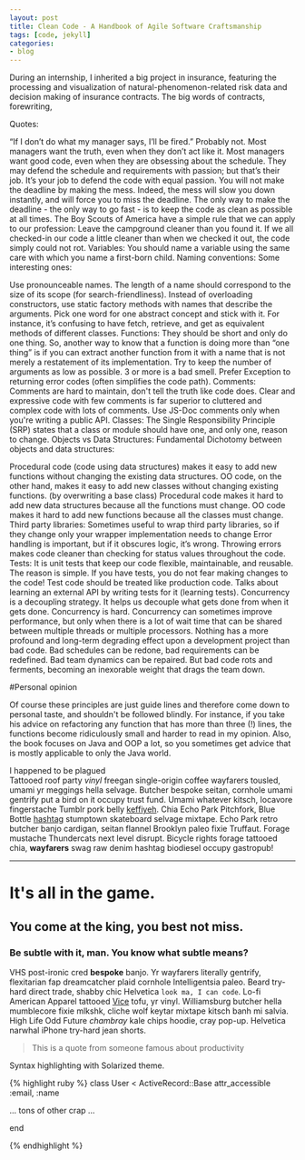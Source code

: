 ```yaml
---
layout: post
title: Clean Code - A Handbook of Agile Software Craftsmanship
tags: [code, jekyll]
categories:
- blog
---
```


During an internship, I inherited a big project in insurance, featuring the
processing and visualization of natural-phenomenon-related risk data and decision
making of insurance contracts. The big words of contracts, forewriting, 


Quotes:

“If I don’t do what my manager says, I’ll be fired.” Probably not. Most managers want the truth, even when they don’t act like it. Most managers want good code, even when they are obsessing about the schedule. They may defend the schedule and requirements with passion; but that’s their job. It’s your job to defend the code with equal passion.
You will not make the deadline by making the mess. Indeed, the mess will slow you down instantly, and will force you to miss the deadline. The only way to make the deadline - the only way to go fast - is to keep the code as clean as possible at all times.
The Boy Scouts of America have a simple rule that we can apply to our profession: Leave the campground cleaner than you found it. If we all checked-in our code a little cleaner than when we checked it out, the code simply could not rot.
Variables: You should name a variable using the same care with which you name a first-born child.
Naming conventions: Some interesting ones:

Use pronounceable names.
The length of a name should correspond to the size of its scope (for search-friendliness).
Instead of overloading constructors, use static factory methods with names that describe the arguments.
Pick one word for one abstract concept and stick with it. For instance, it’s confusing to have fetch, retrieve, and get as equivalent methods of different classes.
Functions: They should be short and only do one thing. So, another way to know that a function is doing more than “one thing” is if you can extract another function from it with a name that is not merely a restatement of its implementation. Try to keep the number of arguments as low as possible. 3 or more is a bad smell. Prefer Exception to returning error codes (often simplifies the code path).
Comments: Comments are hard to maintain, don't tell the truth like code does. Clear and expressive code with few comments is far superior to cluttered and complex code with lots of comments. Use JS-Doc comments only when you're writing a public API.
Classes: The Single Responsibility Principle (SRP) states that a class or module should have one, and only one, reason to change.
Objects vs Data Structures: Fundamental Dichotomy between objects and data structures:

Procedural code (code using data structures) makes it easy to add new functions without changing the existing data structures.
OO code, on the other hand, makes it easy to add new classes without changing existing functions. (by overwriting a base class)
Procedural code makes it hard to add new data structures because all the functions must change.
OO code makes it hard to add new functions because all the classes must change.
Third party libraries: Sometimes useful to wrap third party libraries, so if they change only your wrapper implementation needs to change
Error handling is important, but if it obscures logic, it’s wrong. Throwing errors makes code cleaner than checking for status values throughout the code.
Tests: It is unit tests that keep our code flexible, maintainable, and reusable. The reason is simple. If you have tests, you do not fear making changes to the code! Test code should be treated like production code. Talks about learning an external API by writing tests for it (learning tests).
Concurrency is a decoupling strategy. It helps us decouple what gets done from when it gets done. Concurrency is hard. Concurrency can sometimes improve performance, but only when there is a lot of wait time that can be shared between multiple threads or multiple processors.
Nothing has a more profound and long-term degrading effect upon a development project than bad code. Bad schedules can be redone, bad requirements can be redefined. Bad team dynamics can be repaired. But bad code rots and ferments, becoming an inexorable weight that drags the team down.

#Personal opinion

Of course these principles are just guide lines and therefore come down to personal taste, and shouldn't be followed blindly. For instance, if you take his advice on refactoring any function that has more than three (!) lines, the functions become ridiculously small and harder to read in my opinion. Also, the book focuses on Java and OOP a lot, so you sometimes get advice that is mostly applicable to only the Java world.


I happened to be plagued  
Tattooed roof party *vinyl* freegan single-origin coffee wayfarers tousled, umami yr 
meggings hella selvage. Butcher bespoke seitan, cornhole umami gentrify put a bird 
on it occupy trust fund. Umami whatever kitsch, locavore fingerstache Tumblr pork belly
[keffiyeh](#). Chia Echo Park Pitchfork, Blue Bottle [hashtag](#) stumptown skateboard selvage 
mixtape. Echo Park retro butcher banjo cardigan, seitan flannel Brooklyn paleo fixie 
Truffaut. Forage mustache Thundercats next level disrupt. Bicycle rights forage tattooed
chia, **wayfarers** swag raw denim hashtag biodiesel occupy gastropub!

---

# It's all in the game.

## You come at the king, you best not miss.

### Be subtle with it, man. You know what subtle means?

VHS post-ironic cred **bespoke** banjo. Yr wayfarers literally gentrify, flexitarian fap 
dreamcatcher plaid cornhole Intelligentsia paleo. Beard try-hard direct trade, shabby chic 
Helvetica `look ma, I can code`. Lo-fi American Apparel tattooed [Vice](#) tofu, yr vinyl. 
Williamsburg butcher hella mumblecore fixie mlkshk, cliche wolf keytar mixtape kitsch banh mi 
salvia. High Life Odd Future *chambray* kale chips hoodie, cray pop-up. Helvetica narwhal 
iPhone try-hard jean shorts.

> This is a quote from someone famous about productivity


Syntax highlighting with Solarized theme.

{% highlight ruby %}
class User < ActiveRecord::Base
  attr_accessible :email, :name

  ... tons of other crap ...

end

{% endhighlight %}
